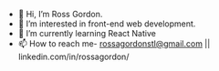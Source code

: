 - 👋 Hi, I’m Ross Gordon.
- 👀 I’m interested in front-end web development.
- 🌱 I’m currently learning React Native
- 📫 How to reach me- rossagordonstl@gmail.com || linkedin.com/in/rossagordon/

<!---
rossagordon/rossagordon is a ✨ special ✨ repository because its `README.md` (this file) appears on your GitHub profile.
You can click the Preview link to take a look at your changes.
--->
